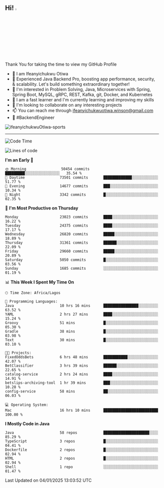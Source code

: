 <!-- BLOG-POST-LIST:START --><!-- BLOG-POST-LIST:END -->

## Hi! <img src="https://media.giphy.com/media/hvRJCLFzcasrR4ia7z/giphy.gif" width="4%"> 

Thank You for taking the time to view my GitHub Profile

- 👋 I am Ifeanyichukwu Otiwa
- 🚀 Experienced Java Backend Pro, boosting app performance, security, & scalability. Let's build something extraordinary together!
- 👀 I'm interested in Problem Solving, Java, Microservices with Spring, Spring Boot, MySQL, gRPC, REST, Kafka, git, Docker, and Kubernetes
- 🌱 I am a fast learner and I'm currently learning and improving my skills
- 💞️ I'm looking to collaborate on any interesting projects
- 📫 You can reach me through ifeanyichukwuotiwa.winson@gmail.com
- 🚀 #BackendEngineer

<p align="left" marginTop="10px"> <img src="https://komarev.com/ghpvc/?username=ifeanyichukwuOtiwa-sports&label=Profile%20views&color=0e75b6&style=for-the-badge" alt="ifeanyichukwuOtiwa-sports" /> </p>

***

<!--START_SECTION:waka-->
![Code Time](http://img.shields.io/badge/Code%20Time-3%2C286%20hrs%2034%20mins-blue)

![Lines of code](https://img.shields.io/badge/From%20Hello%20World%20I%27ve%20Written-35.0%20million%20lines%20of%20code-blue)

**I'm an Early 🐤** 

```text
🌞 Morning                50454 commits       █████████░░░░░░░░░░░░░░░░   35.54 % 
🌆 Daytime                73501 commits       █████████████░░░░░░░░░░░░   51.77 % 
🌃 Evening                14677 commits       ███░░░░░░░░░░░░░░░░░░░░░░   10.34 % 
🌙 Night                  3342 commits        █░░░░░░░░░░░░░░░░░░░░░░░░   02.35 % 
```
📅 **I'm Most Productive on Thursday** 

```text
Monday                   23023 commits       ████░░░░░░░░░░░░░░░░░░░░░   16.22 % 
Tuesday                  24375 commits       ████░░░░░░░░░░░░░░░░░░░░░   17.17 % 
Wednesday                26820 commits       █████░░░░░░░░░░░░░░░░░░░░   18.89 % 
Thursday                 31361 commits       ██████░░░░░░░░░░░░░░░░░░░   22.09 % 
Friday                   29660 commits       █████░░░░░░░░░░░░░░░░░░░░   20.89 % 
Saturday                 5050 commits        █░░░░░░░░░░░░░░░░░░░░░░░░   03.56 % 
Sunday                   1685 commits        ░░░░░░░░░░░░░░░░░░░░░░░░░   01.19 % 
```


📊 **This Week I Spent My Time On** 

```text
🕑︎ Time Zone: Africa/Lagos

💬 Programming Languages: 
Java                     10 hrs 16 mins      ████████████████░░░░░░░░░   63.52 % 
YAML                     2 hrs 27 mins       ████░░░░░░░░░░░░░░░░░░░░░   15.24 % 
Groovy                   51 mins             █░░░░░░░░░░░░░░░░░░░░░░░░   05.30 % 
Gradle                   38 mins             █░░░░░░░░░░░░░░░░░░░░░░░░   03.98 % 
Text                     30 mins             █░░░░░░░░░░░░░░░░░░░░░░░░   03.10 % 

🐱‍💻 Projects: 
FixedOddsBets            6 hrs 48 mins       ███████████░░░░░░░░░░░░░░   42.07 % 
BetClassifier            3 hrs 39 mins       ██████░░░░░░░░░░░░░░░░░░░   22.65 % 
catalog-service          2 hrs 24 mins       ████░░░░░░░░░░░░░░░░░░░░░   14.91 % 
betslips-archiving-tool  1 hr 39 mins        ███░░░░░░░░░░░░░░░░░░░░░░   10.28 % 
config-service           58 mins             ██░░░░░░░░░░░░░░░░░░░░░░░   06.03 % 

💻 Operating System: 
Mac                      16 hrs 10 mins      █████████████████████████   100.00 % 
```

**I Mostly Code in Java** 

```text
Java                     58 repos            █████████████████████░░░░   85.29 % 
TypeScript               3 repos             █░░░░░░░░░░░░░░░░░░░░░░░░   04.41 % 
Dockerfile               2 repos             █░░░░░░░░░░░░░░░░░░░░░░░░   02.94 % 
HTML                     2 repos             █░░░░░░░░░░░░░░░░░░░░░░░░   02.94 % 
Shell                    1 repo              ░░░░░░░░░░░░░░░░░░░░░░░░░   01.47 % 
```




 Last Updated on 04/01/2025 13:03:52 UTC
<!--END_SECTION:waka-->

<!--
<p align="center">
![trophy](https://github-profile-trophy.vercel.app/?username=ifeanyichukwuOtiwa-sports&theme=onedark) (https://github.com/ryo-ma/github-profile-trophy)
</p>
-->

<!---
ifeanyi-otiwa/ifeanyi-otiwa is a ✨ special ✨ repository because its `README.md` (this file) appears on your GitHub profile.
You can click the Preview link to take a look at your changes.
--->
